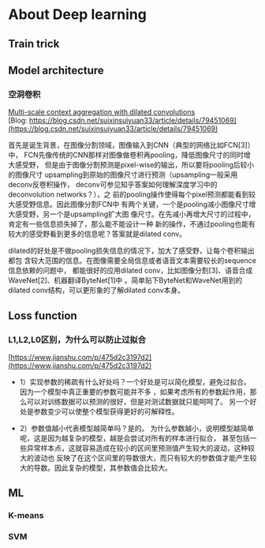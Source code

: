 # About Deep learning  
## Train trick  
## Model architecture  
### 空洞卷积  
[Multi-scale context aggregation with dilated convolutions](https://arxiv.org/pdf/1511.07122.pdf)  
[Blog: https://blog.csdn.net/suixinsuiyuan33/article/details/79451069](https://blog.csdn.net/suixinsuiyuan33/article/details/79451069)

首先是诞生背景，在图像分割领域，图像输入到CNN（典型的网络比如FCN[3]）中，
FCN先像传统的CNN那样对图像做卷积再pooling，降低图像尺寸的同时增大感受野，
但是由于图像分割预测是pixel-wise的输出，所以要将pooling后较小的图像尺寸
upsampling到原始的图像尺寸进行预测（upsampling一般采用deconv反卷积操作，
deconv可参见知乎答案如何理解深度学习中的deconvolution networks？），之
前的pooling操作使得每个pixel预测都能看到较大感受野信息。因此图像分割FCN中
有两个关键，一个是pooling减小图像尺寸增大感受野，另一个是upsampling扩大图
像尺寸。在先减小再增大尺寸的过程中，肯定有一些信息损失掉了，那么能不能设计一种
新的操作，不通过pooling也能有较大的感受野看到更多的信息呢？答案就是dilated conv。

dilated的好处是不做pooling损失信息的情况下，加大了感受野，让每个卷积输出都包
含较大范围的信息。在图像需要全局信息或者语音文本需要较长的sequence信息依赖的问题中，
都能很好的应用dilated conv，比如图像分割[3]、语音合成WaveNet[2]、机器翻译ByteNet[1]中
。简单贴下ByteNet和WaveNet用到的dilated conv结构，可以更形象的了解dilated conv本身。

## Loss function  
### L1,L2,L0区别，为什么可以防止过拟合  
[https://www.jianshu.com/p/475d2c3197d2](https://www.jianshu.com/p/475d2c3197d2)
- 1）实现参数的稀疏有什么好处吗？一个好处是可以简化模型，避免过拟合。因为一个模型中真正重要的参数可能并不多
，如果考虑所有的参数起作用，那么可以对训练数据可以预测的很好，但是对测试数据就只能呵呵了。
另一个好处是参数变少可以使整个模型获得更好的可解释性。

- 2）参数值越小代表模型越简单吗？是的。
为什么参数越小，说明模型越简单呢，这是因为越复杂的模型，越是会尝试对所有的样本进行拟合，
甚至包括一些异常样本点，这就容易造成在较小的区间里预测值产生较大的波动，这种较大的波动也
反映了在这个区间里的导数很大，而只有较大的参数值才能产生较大的导数。因此复杂的模型，其参数值会比较大。

## ML  
### K-means  
### SVM 

